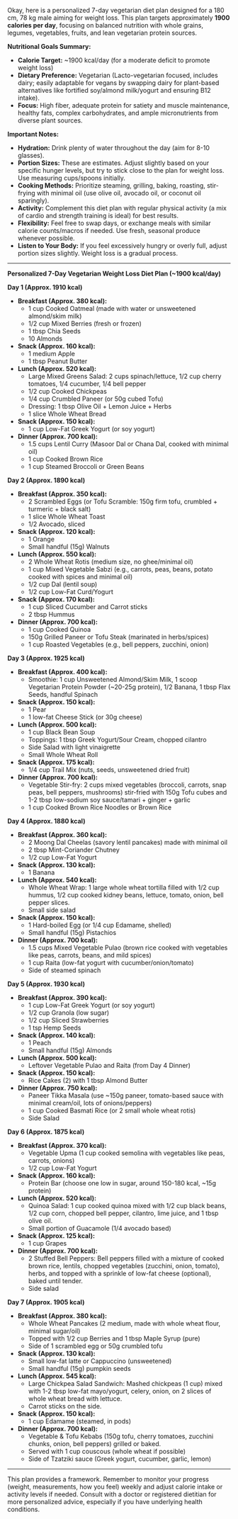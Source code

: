 Okay, here is a personalized 7-day vegetarian diet plan designed for a 180 cm, 78 kg male aiming for weight loss. This plan targets approximately **1900 calories per day**, focusing on balanced nutrition with whole grains, legumes, vegetables, fruits, and lean vegetarian protein sources.

**Nutritional Goals Summary:**
*   **Calorie Target:** ~1900 kcal/day (for a moderate deficit to promote weight loss)
*   **Dietary Preference:** Vegetarian (Lacto-vegetarian focused, includes dairy; easily adaptable for vegans by swapping dairy for plant-based alternatives like fortified soy/almond milk/yogurt and ensuring B12 intake).
*   **Focus:** High fiber, adequate protein for satiety and muscle maintenance, healthy fats, complex carbohydrates, and ample micronutrients from diverse plant sources.

**Important Notes:**
*   **Hydration:** Drink plenty of water throughout the day (aim for 8-10 glasses).
*   **Portion Sizes:** These are estimates. Adjust slightly based on your specific hunger levels, but try to stick close to the plan for weight loss. Use measuring cups/spoons initially.
*   **Cooking Methods:** Prioritize steaming, grilling, baking, roasting, stir-frying with minimal oil (use olive oil, avocado oil, or coconut oil sparingly).
*   **Activity:** Complement this diet plan with regular physical activity (a mix of cardio and strength training is ideal) for best results.
*   **Flexibility:** Feel free to swap days, or exchange meals with similar calorie counts/macros if needed. Use fresh, seasonal produce whenever possible.
*   **Listen to Your Body:** If you feel excessively hungry or overly full, adjust portion sizes slightly. Weight loss is a gradual process.

---

**Personalized 7-Day Vegetarian Weight Loss Diet Plan (~1900 kcal/day)**

**Day 1 (Approx. 1910 kcal)**

*   **Breakfast (Approx. 380 kcal):**
    *   1 cup Cooked Oatmeal (made with water or unsweetened almond/skim milk)
    *   1/2 cup Mixed Berries (fresh or frozen)
    *   1 tbsp Chia Seeds
    *   10 Almonds
*   **Snack (Approx. 160 kcal):**
    *   1 medium Apple
    *   1 tbsp Peanut Butter
*   **Lunch (Approx. 520 kcal):**
    *   Large Mixed Greens Salad: 2 cups spinach/lettuce, 1/2 cup cherry tomatoes, 1/4 cucumber, 1/4 bell pepper
    *   1/2 cup Cooked Chickpeas
    *   1/4 cup Crumbled Paneer (or 50g cubed Tofu)
    *   Dressing: 1 tbsp Olive Oil + Lemon Juice + Herbs
    *   1 slice Whole Wheat Bread
*   **Snack (Approx. 150 kcal):**
    *   1 cup Low-Fat Greek Yogurt (or soy yogurt)
*   **Dinner (Approx. 700 kcal):**
    *   1.5 cups Lentil Curry (Masoor Dal or Chana Dal, cooked with minimal oil)
    *   1 cup Cooked Brown Rice
    *   1 cup Steamed Broccoli or Green Beans

**Day 2 (Approx. 1890 kcal)**

*   **Breakfast (Approx. 350 kcal):**
    *   2 Scrambled Eggs (or Tofu Scramble: 150g firm tofu, crumbled + turmeric + black salt)
    *   1 slice Whole Wheat Toast
    *   1/2 Avocado, sliced
*   **Snack (Approx. 120 kcal):**
    *   1 Orange
    *   Small handful (15g) Walnuts
*   **Lunch (Approx. 550 kcal):**
    *   2 Whole Wheat Rotis (medium size, no ghee/minimal oil)
    *   1 cup Mixed Vegetable Sabzi (e.g., carrots, peas, beans, potato cooked with spices and minimal oil)
    *   1/2 cup Dal (lentil soup)
    *   1/2 cup Low-Fat Curd/Yogurt
*   **Snack (Approx. 170 kcal):**
    *   1 cup Sliced Cucumber and Carrot sticks
    *   2 tbsp Hummus
*   **Dinner (Approx. 700 kcal):**
    *   1 cup Cooked Quinoa
    *   150g Grilled Paneer or Tofu Steak (marinated in herbs/spices)
    *   1 cup Roasted Vegetables (e.g., bell peppers, zucchini, onion)

**Day 3 (Approx. 1925 kcal)**

*   **Breakfast (Approx. 400 kcal):**
    *   Smoothie: 1 cup Unsweetened Almond/Skim Milk, 1 scoop Vegetarian Protein Powder (~20-25g protein), 1/2 Banana, 1 tbsp Flax Seeds, handful Spinach
*   **Snack (Approx. 150 kcal):**
    *   1 Pear
    *   1 low-fat Cheese Stick (or 30g cheese)
*   **Lunch (Approx. 500 kcal):**
    *   1 cup Black Bean Soup
    *   Toppings: 1 tbsp Greek Yogurt/Sour Cream, chopped cilantro
    *   Side Salad with light vinaigrette
    *   Small Whole Wheat Roll
*   **Snack (Approx. 175 kcal):**
    *   1/4 cup Trail Mix (nuts, seeds, unsweetened dried fruit)
*   **Dinner (Approx. 700 kcal):**
    *   Vegetable Stir-fry: 2 cups mixed vegetables (broccoli, carrots, snap peas, bell peppers, mushrooms) stir-fried with 150g Tofu cubes and 1-2 tbsp low-sodium soy sauce/tamari + ginger + garlic
    *   1 cup Cooked Brown Rice Noodles or Brown Rice

**Day 4 (Approx. 1880 kcal)**

*   **Breakfast (Approx. 360 kcal):**
    *   2 Moong Dal Cheelas (savory lentil pancakes) made with minimal oil
    *   2 tbsp Mint-Coriander Chutney
    *   1/2 cup Low-Fat Yogurt
*   **Snack (Approx. 130 kcal):**
    *   1 Banana
*   **Lunch (Approx. 540 kcal):**
    *   Whole Wheat Wrap: 1 large whole wheat tortilla filled with 1/2 cup hummus, 1/2 cup cooked kidney beans, lettuce, tomato, onion, bell pepper slices.
    *   Small side salad
*   **Snack (Approx. 150 kcal):**
    *   1 Hard-boiled Egg (or 1/4 cup Edamame, shelled)
    *   Small handful (15g) Pistachios
*   **Dinner (Approx. 700 kcal):**
    *   1.5 cups Mixed Vegetable Pulao (brown rice cooked with vegetables like peas, carrots, beans, and mild spices)
    *   1 cup Raita (low-fat yogurt with cucumber/onion/tomato)
    *   Side of steamed spinach

**Day 5 (Approx. 1930 kcal)**

*   **Breakfast (Approx. 390 kcal):**
    *   1 cup Low-Fat Greek Yogurt (or soy yogurt)
    *   1/2 cup Granola (low sugar)
    *   1/2 cup Sliced Strawberries
    *   1 tsp Hemp Seeds
*   **Snack (Approx. 140 kcal):**
    *   1 Peach
    *   Small handful (15g) Almonds
*   **Lunch (Approx. 500 kcal):**
    *   Leftover Vegetable Pulao and Raita (from Day 4 Dinner)
*   **Snack (Approx. 150 kcal):**
    *   Rice Cakes (2) with 1 tbsp Almond Butter
*   **Dinner (Approx. 750 kcal):**
    *   Paneer Tikka Masala (use ~150g paneer, tomato-based sauce with minimal cream/oil, lots of onions/peppers)
    *   1 cup Cooked Basmati Rice (or 2 small whole wheat rotis)
    *   Side Salad

**Day 6 (Approx. 1875 kcal)**

*   **Breakfast (Approx. 370 kcal):**
    *   Vegetable Upma (1 cup cooked semolina with vegetables like peas, carrots, onions)
    *   1/2 cup Low-Fat Yogurt
*   **Snack (Approx. 160 kcal):**
    *   Protein Bar (choose one low in sugar, around 150-180 kcal, ~15g protein)
*   **Lunch (Approx. 520 kcal):**
    *   Quinoa Salad: 1 cup cooked quinoa mixed with 1/2 cup black beans, 1/2 cup corn, chopped bell pepper, cilantro, lime juice, and 1 tbsp olive oil.
    *   Small portion of Guacamole (1/4 avocado based)
*   **Snack (Approx. 125 kcal):**
    *   1 cup Grapes
*   **Dinner (Approx. 700 kcal):**
    *   2 Stuffed Bell Peppers: Bell peppers filled with a mixture of cooked brown rice, lentils, chopped vegetables (zucchini, onion, tomato), herbs, and topped with a sprinkle of low-fat cheese (optional), baked until tender.
    *   Side salad

**Day 7 (Approx. 1905 kcal)**

*   **Breakfast (Approx. 380 kcal):**
    *   Whole Wheat Pancakes (2 medium, made with whole wheat flour, minimal sugar/oil)
    *   Topped with 1/2 cup Berries and 1 tbsp Maple Syrup (pure)
    *   Side of 1 scrambled egg or 50g crumbled tofu
*   **Snack (Approx. 130 kcal):**
    *   Small low-fat latte or Cappuccino (unsweetened)
    *   Small handful (15g) pumpkin seeds
*   **Lunch (Approx. 545 kcal):**
    *   Large Chickpea Salad Sandwich: Mashed chickpeas (1 cup) mixed with 1-2 tbsp low-fat mayo/yogurt, celery, onion, on 2 slices of whole wheat bread with lettuce.
    *   Carrot sticks on the side.
*   **Snack (Approx. 150 kcal):**
    *   1 cup Edamame (steamed, in pods)
*   **Dinner (Approx. 700 kcal):**
    *   Vegetable & Tofu Kebabs (150g tofu, cherry tomatoes, zucchini chunks, onion, bell peppers) grilled or baked.
    *   Served with 1 cup couscous (whole wheat if possible)
    *   Side of Tzatziki sauce (Greek yogurt, cucumber, garlic, lemon)

---

This plan provides a framework. Remember to monitor your progress (weight, measurements, how you feel) weekly and adjust calorie intake or activity levels if needed. Consult with a doctor or registered dietitian for more personalized advice, especially if you have underlying health conditions.